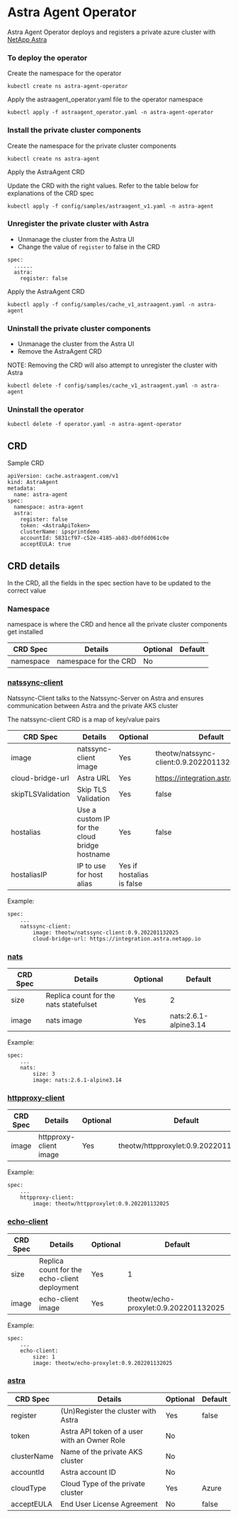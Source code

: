 # Astra Agent Operator 

Astra Agent Operator deploys and registers a private azure cluster with [NetApp Astra](https://cloud.netapp.com/astra)

### To deploy the operator
Create the namespace for the operator
```
kubectl create ns astra-agent-operator
```
Apply the astraagent_operator.yaml file to the operator namespace
```
kubectl apply -f astraagent_operator.yaml -n astra-agent-operator
```
### Install the private cluster components
Create the namespace for the private cluster components
```
kubectl create ns astra-agent
```
Apply the AstraAgent CRD

Update the CRD with the right values. Refer to the table below for explanations of the CRD spec
```
kubectl apply -f config/samples/astraagent_v1.yaml -n astra-agent
```
### Unregister the private cluster with Astra
- Unmanage the cluster from the Astra UI
- Change the value of `register` to false in the CRD
```
spec:
  ......
  astra:
    register: false
```
Apply the AstraAgent CRD
```
kubectl apply -f config/samples/cache_v1_astraagent.yaml -n astra-agent
```
### Uninstall the private cluster components
- Unmanage the cluster from the Astra UI
- Remove the AstraAgent CRD

NOTE: Removing the CRD will also attempt to unregister the cluster with Astra
```
kubectl delete -f config/samples/cache_v1_astraagent.yaml -n astra-agent
```
### Uninstall the operator
```
kubectl delete -f operator.yaml -n astra-agent-operator
```
## CRD
Sample CRD
```
apiVersion: cache.astraagent.com/v1
kind: AstraAgent
metadata:
  name: astra-agent
spec:
  namespace: astra-agent
  astra:
    register: false
    token: <AstraApiToken>
    clusterName: ipsprintdemo
    accountId: 5831cf97-c52e-4185-ab83-db0fdd061c0e
    acceptEULA: true
```

## CRD details
In the CRD, all the fields in the spec section have to be updated to the correct value

### Namespace
namespace is where the CRD and hence all the private cluster components get installed

| CRD Spec   | Details | Optional | Default |
| ---------- | --------|--------- | --------|
| namespace | namespace for the CRD | No | |

### [natssync-client](https://github.com/theotw/natssync)
Natssync-Client talks to the Natssync-Server on Astra and ensures communication between Astra and the private AKS cluster

The natssync-client CRD is a map of key/value pairs

| CRD Spec          | Details       | Optional | Default |
| ----------------- | ------------- |--------- | --------|
| image   | natssync-client image | Yes | theotw/natssync-client:0.9.202201132025 |
| cloud-bridge-url  | Astra URL  | Yes | https://integration.astra.netapp.io |
| skipTLSValidation | Skip TLS Validation| Yes| false |
| hostalias | Use a custom IP for the cloud bridge hostname| Yes | false |
| hostaliasIP | IP to use for host alias | Yes if hostalias is false | |

Example:
```
spec:
    ...
    natssync-client:
        image: theotw/natssync-client:0.9.202201132025
        cloud-bridge-url: https://integration.astra.netapp.io
```
### [nats](https://nats.io/)
| CRD Spec             | Details       | Optional | Default |
| ---------------------| ------------- |--------- | --------|
| size       | Replica count for the nats statefulset | Yes | 2 |
| image      | nats image | Yes | nats:2.6.1-alpine3.14 |

Example:
```
spec:
    ...
    nats:
        size: 3
        image: nats:2.6.1-alpine3.14
```

### [httpproxy-client](https://github.com/theotw/natssync)
| CRD Spec | Details       | Optional | Default |
| ---------| ------------- |--------- | --------|
| image    | httpproxy-client image | Yes | theotw/httpproxylet:0.9.202201132025 |

Example:
```
spec:
    ...
    httpproxy-client:
        image: theotw/httpproxylet:0.9.202201132025
```
### [echo-client](https://github.com/theotw/natssync)
| CRD Spec | Details       | Optional | Default |
| ---------| ------------- |--------- | --------|
| size     | Replica count for the echo-client deployment | Yes | 1 |
| image    | echo-client image | Yes | theotw/echo-proxylet:0.9.202201132025 |

Example:
```
spec:
    ...
    echo-client:
        size: 1
        image: theotw/echo-proxylet:0.9.202201132025

```
### [astra](https://cloud.netapp.com/astra)
| CRD Spec      | Details       | Optional | Default |
| ------------- | ------------- | -------- | --------|
| register      | (Un)Register the cluster with Astra | Yes | false |
| token         | Astra API token of a user with an Owner Role| No | |
| clusterName   | Name of the private AKS cluster | No | |
| accountId     | Astra account ID | No | |
| cloudType     | Cloud Type of the private cluster | Yes | Azure |
| acceptEULA    | End User License Agreement | No | false |

